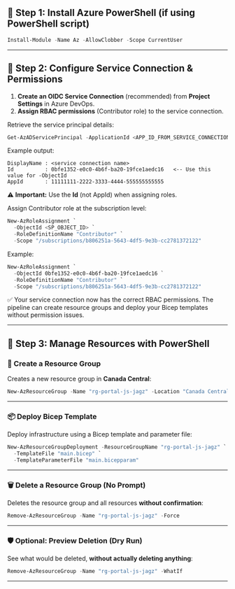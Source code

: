 ## 🔹 Step 1: Install Azure PowerShell (if using PowerShell script)

```powershell
Install-Module -Name Az -AllowClobber -Scope CurrentUser
```

---

## 🔹 Step 2: Configure Service Connection & Permissions

1. **Create an OIDC Service Connection** (recommended) from **Project Settings** in Azure DevOps.
2. **Assign RBAC permissions** (Contributor role) to the service connection.

Retrieve the service principal details:

```powershell
Get-AzADServicePrincipal -ApplicationId <APP_ID_FROM_SERVICE_CONNECTION>
```

Example output:

```text
DisplayName : <service connection name>
Id          : 0bfe1352-e0c0-4b6f-ba20-19fce1aedc16   <-- Use this value for -ObjectId
AppId       : 11111111-2222-3333-4444-555555555555
```

⚠️ **Important:** Use the **Id** (not AppId) when assigning roles.

Assign Contributor role at the subscription level:

```powershell
New-AzRoleAssignment `
  -ObjectId <SP_OBJECT_ID> `
  -RoleDefinitionName "Contributor" `
  -Scope "/subscriptions/b806251a-5643-4df5-9e3b-cc2781372122"
```

Example:

```powershell
New-AzRoleAssignment `
  -ObjectId 0bfe1352-e0c0-4b6f-ba20-19fce1aedc16 `
  -RoleDefinitionName "Contributor" `
  -Scope "/subscriptions/b806251a-5643-4df5-9e3b-cc2781372122"
```

✅ Your service connection now has the correct RBAC permissions.
The pipeline can create resource groups and deploy your Bicep templates without permission issues.

---

## 🔹 Step 3: Manage Resources with PowerShell

### 🚀 Create a Resource Group

Creates a new resource group in **Canada Central**:

```powershell
New-AzResourceGroup -Name "rg-portal-js-jagz" -Location "Canada Central"
```

---

### 📦 Deploy Bicep Template

Deploy infrastructure using a Bicep template and parameter file:

```powershell
New-AzResourceGroupDeployment -ResourceGroupName "rg-portal-js-jagz" `
  -TemplateFile "main.bicep" `
  -TemplateParameterFile "main.bicepparam"
```

---

### 🗑️ Delete a Resource Group (No Prompt)

Deletes the resource group and all resources **without confirmation**:

```powershell
Remove-AzResourceGroup -Name "rg-portal-js-jagz" -Force
```

---

### 🛡️ Optional: Preview Deletion (Dry Run)

See what would be deleted, **without actually deleting anything**:

```powershell
Remove-AzResourceGroup -Name "rg-portal-js-jagz" -WhatIf
```

---

